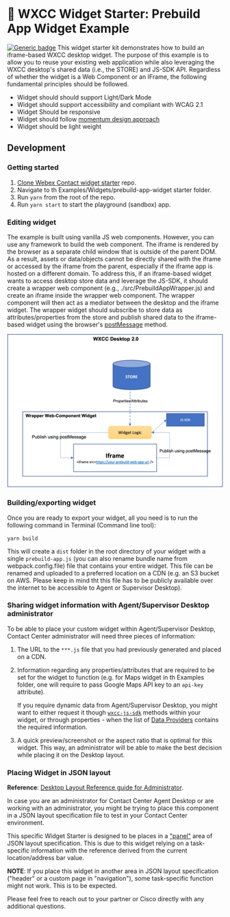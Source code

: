 # 🚀 WXCC Widget Starter: Prebuild App Widget Example

[![Generic badge](https://img.shields.io/badge/Completion-95-green)](https://shields.io/)
This widget starter kit demonstrates how to build an iframe-based WXCC desktop widget. The purpose of this example is to allow you to reuse your existing web application while also leveraging the WXCC desktop's shared data (i.e., the STORE) and JS-SDK API. Regardless of whether the widget is a Web Component or an IFrame, the following fundamental principles should be followed.

- Widget should should support Light/Dark Mode
- Widget should support accessibility and compliant with WCAG 2.1
- Widget Should be responsive
- Widget should follow [momentum design approach](https://momentum-design.github.io/momentum-ui/?path=/story/components-accordion--accordion)
- Widget should be light weight

## Development

### Getting started

1. [Clone Webex Contact widget starter](https://github.com/CiscoDevNet/webex-contact-center-widget-starter.git) repo.
2. Navigate to th Examples/Widgets/prebuild-app-widget starter folder.
3. Run `yarn` from the root of the repo.
4. Run `yarn start` to start the playground (sandbox) app.

### Editing widget

The example is built using vanilla JS web components. However, you can use any framework to build the web component.
The iframe is rendered by the browser as a separate child window that is outside of the parent DOM. As a result, assets or data/objects cannot be directly shared with the iframe or accessed by the iframe from the parent, especially if the iframe app is hosted on a different domain.
To address this, if an iframe-based widget wants to access desktop store data and leverage the JS-SDK, it should create a wrapper web component (e.g., ./src/PrebuildAppWrapper.js) and create an iframe inside the wrapper web component. The wrapper component will then act as a mediator between the desktop and the iframe widget.
The wrapper widget should subscribe to store data as attributes/properties from the store and publish shared data to the iframe-based widget using the browser's [postMessage](https://developer.mozilla.org/en-US/docs/Web/API/Window/postMessage) method.

![image info](./public/prebuild-app-widget-arc.png)

### Building/exporting widget

Once you are ready to export your widget, all you need is to run the following command in Terminal (Command line tool):

```
yarn build
```

This will create a `dist` folder in the root directory of your widget with a single `prebuild-app.js` (you can also rename bundle name from webpack.config.file) file that contains your entire widget. This file can be renamed and uploaded to a preferred location on a CDN (e.g. an S3 bucket on AWS. Please keep in mind tht this file has to be publicly available over the internet to be accessible to Agent or Supervisor Desktop).

### Sharing widget information with Agent/Supervisor Desktop administrator

To be able to place your custom widget within Agent/Supervisor Desktop, Contact Center administrator will need three pieces of information:

1. The URL to the `***.js` file that you had previously generated and placed on a CDN.
2. Information regarding any properties/attributes that are required to be set for the widget to function (e.g. for Maps widget in th Examples folder, one will require to pass Google Maps API key to an `api-key` attribute).

   If you require dynamic data from Agent/Supervisor Desktop, you might want to either request it though [`wxcc-js-sdk`](https://developer.webex-cx.com/documentation/guides/desktop/#javascript-sdk) methods within your widget, or through properties - when the list of [Data Providers](https://developer.webex-cx.com/documentation/guides/desktop/#custom-widgets) contains the required information.

3. A quick preview/screenshot or the aspect ratio that is optimal for this widget. This way, an administrator will be able to make the best decision while placing it on the Desktop layout.

### Placing Widget in JSON layout

**Reference**: [Desktop Layout Reference guide for Administrator](https://www.cisco.com/c/en/us/td/docs/voice_ip_comm/cust_contact/contact_center/webexcc/SetupandAdministrationGuide_2/b_mp-release-2/b_cc-release-2_chapter_011.html#topic_8230815F4023699032326F948C3F1495).

In case you are an administrator for Contact Center Agent Desktop or are working with an administrator, you might be trying to place this component in a JSON layout specification file to test in your Contact Center environment.

This specific Widget Starter is designed to be places in a ["panel"](https://www.cisco.com/c/en/us/td/docs/voice_ip_comm/cust_contact/contact_center/webexcc/SetupandAdministrationGuide_2/b_mp-release-2/b_cc-release-2_chapter_011.html#Cisco_Generic_Topic.dita_1ae68ee3-0948-47ad-a04d-ae182dae573e) area of JSON layout specification. This is due to this widget relying on a task-specific information with the reference derived from the current location/address bar value.

**NOTE**: If you place this widget in another area in JSON layout specification ("header" or a custom page in "navigation"), some task-specific function might not work. This is to be expected.

Please feel free to reach out to your partner or Cisco directly with any additional questions.
